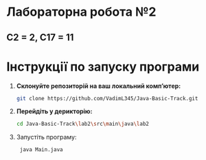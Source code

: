 # Лабораторна робота №2
## C2 = 2, C17 = 11
# Інструкції по запуску програми
1. **Склонуйте репозиторій на ваш локальний комп’ютер:**
   ```bash
   git clone https://github.com/VadimL345/Java-Basic-Track.git
2. **Перейдіть у дерикторію:**
   ```bash
   cd Java-Basic-Track\lab2\src\main\java\lab2
3. Запустіть програму:
   ```bash
    java Main.java